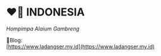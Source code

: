 # ❤🤍 INDONESIA

*Hompimpa Alaium Gambreng*

🦁Blog:\
[https://www.ladangser.my.id](https://www.ladangser.my.id)
